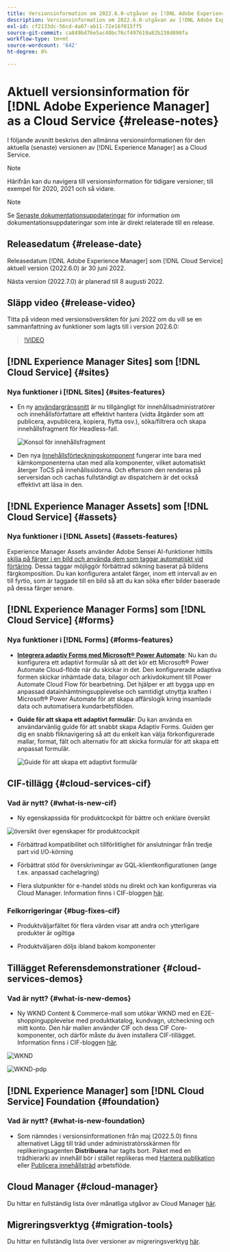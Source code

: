 ```yaml
---
title: Versionsinformation om 2022.6.0-utgåvan av [!DNL Adobe Experience Manager] as a Cloud Service.
description: Versionsinformation om 2022.6.0-utgåvan av [!DNL Adobe Experience Manager] as a Cloud Service.
exl-id: cf2133dc-56cd-4a07-ab11-72e16f015ff5
source-git-commit: ca849bd76e5ac40bc76cf497619a82b238d898fa
workflow-type: tm+mt
source-wordcount: '642'
ht-degree: 0%

---
```


# Aktuell versionsinformation för [!DNL Adobe Experience Manager] as a Cloud Service {#release-notes}

I följande avsnitt beskrivs den allmänna versionsinformationen för den aktuella (senaste) versionen av [!DNL Experience Manager] as a Cloud Service.

>[!NOTE]
>
>Härifrån kan du navigera till versionsinformation för tidigare versioner; till exempel för 2020, 2021 och så vidare.

>[!NOTE]
>
>Se [Senaste dokumentationsuppdateringar](https://experienceleague.adobe.com/docs/experience-manager-release-information/aem-release-updates/doc-updates/documentation-updates.html) för information om dokumentationsuppdateringar som inte är direkt relaterade till en release.

## Releasedatum {#release-date}

Releasedatum [!DNL Adobe Experience Manager] som [!DNL Cloud Service] aktuell version (2022.6.0) är 30 juni 2022.

Nästa version (2022.7.0) är planerad till 8 augusti 2022.

## Släpp video {#release-video}

Titta på videon med versionsöversikten för juni 2022 om du vill se en sammanfattning av funktioner som lagts till i version 202.6.0:

>[!VIDEO](https://video.tv.adobe.com/v/344308/?quality=12)

## [!DNL Experience Manager Sites] som [!DNL Cloud Service] {#sites}

### Nya funktioner i [!DNL Sites] {#sites-features}

* En ny [användargränssnitt](/help/sites-cloud/administering/content-fragments/content-fragments-console.md) är nu tillgängligt för innehållsadministratörer och innehållsförfattare att effektivt hantera (vidta åtgärder som att publicera, avpublicera, kopiera, flytta osv.), söka/filtrera och skapa innehållsfragment för Headless-fall.

   ![Konsol för innehållsfragment](/help/release-notes/assets/cf-ui.png)

* Den nya [Innehållsförteckningskomponent](https://experienceleague.adobe.com/docs/experience-manager-core-components/using/components/tableofcontents.html) fungerar inte bara med kärnkomponenterna utan med alla komponenter, vilket automatiskt återger ToCS på innehållssidorna. Och eftersom den renderas på serversidan och cachas fullständigt av dispatchern är det också effektivt att läsa in den.

## [!DNL Experience Manager Assets] som [!DNL Cloud Service] {#assets}

### Nya funktioner i [!DNL Assets] {#assets-features}

Experience Manager Assets använder Adobe Sensei AI-funktioner hittills [skilja på färger i en bild och använda dem som taggar automatiskt vid förtäring](/help/assets/color-tag-images.md). Dessa taggar möjliggör förbättrad sökning baserat på bildens färgkomposition. Du kan konfigurera antalet färger, inom ett intervall av en till fyrtio, som är taggade till en bild så att du kan söka efter bilder baserade på dessa färger senare.

## [!DNL Experience Manager Forms] som [!DNL Cloud Service] {#forms}

### Nya funktioner i [!DNL Forms] {#forms-features}

* **[Integrera adaptiv Forms med Microsoft® Power Automate](/help/forms/forms-microsoft-power-automate-integration.md)**: Nu kan du konfigurera ett adaptivt formulär så att det kör ett Microsoft® Power Automate Cloud-flöde när du skickar in det. Den konfigurerade adaptiva formen skickar inhämtade data, bilagor och arkivdokument till Power Automate Cloud Flow för bearbetning. Det hjälper er att bygga upp en anpassad datainhämtningsupplevelse och samtidigt utnyttja kraften i Microsoft® Power Automate för att skapa affärslogik kring insamlade data och automatisera kundarbetsflöden.

* **Guide för att skapa ett adaptivt formulär**: Du kan använda en användarvänlig guide för att snabbt skapa Adaptiv Forms. Guiden ger dig en snabb fliknavigering så att du enkelt kan välja förkonfigurerade mallar, format, fält och alternativ för att skicka formulär för att skapa ett anpassat formulär.

   ![Guide för att skapa ett adaptivt formulär](/help/release-notes/assets/wizard.png)

## CIF-tillägg {#cloud-services-cif}

### Vad är nytt? {#what-is-new-cif}

* Ny egenskapssida för produktcockpit för bättre och enklare översikt

![översikt över egenskaper för produktcockpit](/help/assets/CIF/product_cockpit_properties_overview.png)

* Förbättrad kompatibilitet och tillförlitlighet för anslutningar från tredje part vid I/O-körning

* Förbättrat stöd för överskrivningar av GQL-klientkonfigurationen (ange t.ex. anpassad cachelagring)

* Flera slutpunkter för e-handel stöds nu direkt och kan konfigureras via Cloud Manager. Information finns i CIF-bloggen [här](https://medium.com/adobetech/use-aem-as-a-cloud-service-with-multiple-adobe-commerce-systems-9295612a9554).


### Felkorrigeringar {#bug-fixes-cif}

* Produktväljarfältet för flera värden visar att andra och ytterligare produkter är ogiltiga

* Produktväljaren döljs ibland bakom komponenter

## Tillägget Referensdemonstrationer {#cloud-services-demos}

### Vad är nytt? {#what-is-new-demos}

* Ny WKND Content &amp; Commerce-mall som utökar WKND med en E2E-shoppingupplevelse med produktkatalog, kundvagn, utcheckning och mitt konto. Den här mallen använder CIF och dess CIF Core-komponenter, och därför måste du även installera CIF-tillägget. Information finns i CIF-bloggen [här](https://medium.com/adobetech/learn-how-to-create-a-shoppable-experience-with-the-new-wknd-reference-site-and-cif-b3b2c161f67e).

![WKND](/help/assets/CIF/wknd_shop.png)

![WKND-pdp](/help/assets/CIF/wknd_pdp.png)

## [!DNL Experience Manager] som [!DNL Cloud Service] Foundation {#foundation}

### Vad är nytt? {#what-is-new-foundation}

* Som nämndes i versionsinformationen från maj (2022.5.0) finns alternativet Lägg till träd under administratörsskärmen för replikeringsagenten **Distribuera** har tagits bort. Paket med en trädhierarki av innehåll bör i stället replikeras med [Hantera publikation](/help/operations/replication.md#manage-publication) eller [Publicera innehållsträd](/help/operations/replication.md#manage-publication#publish-content-tree-workflow) arbetsflöde.

## Cloud Manager {#cloud-manager}

Du hittar en fullständig lista över månatliga utgåvor av Cloud Manager [här](/help/implementing/cloud-manager/release-notes-cloud-manager/release-notes-cm-current.md).

## Migreringsverktyg {#migration-tools}

Du hittar en fullständig lista över versioner av migreringsverktyg [här](/help/journey-migration/release-notes/release-notes-migration-tools-current.md).

